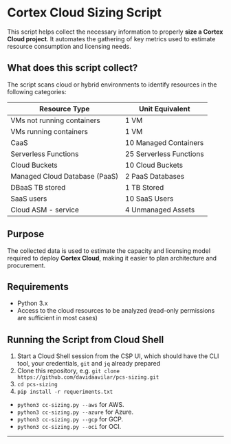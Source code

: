 # Cortex Cloud Sizing Script

This script helps collect the necessary information to properly **size a Cortex Cloud project**. It automates the gathering of key metrics used to estimate resource consumption and licensing needs.

## What does this script collect?

The script scans cloud or hybrid environments to identify resources in the following categories:

| Resource Type                        | Unit Equivalent               |
|--------------------------------------|-------------------------------|
| VMs not running containers           | 1 VM                          |
| VMs running containers               | 1 VM                          |
| CaaS                                 | 10 Managed Containers         |
| Serverless Functions                 | 25 Serverless Functions       |
| Cloud Buckets                        | 10 Cloud Buckets              |
| Managed Cloud Database (PaaS)        | 2 PaaS Databases              |
| DBaaS TB stored                      | 1 TB Stored                   |
| SaaS users                           | 10 SaaS Users                 |
| Cloud ASM - service                  | 4 Unmanaged Assets            |

## Purpose

The collected data is used to estimate the capacity and licensing model required to deploy **Cortex Cloud**, making it easier to plan architecture and procurement.

## Requirements

- Python 3.x
- Access to the cloud resources to be analyzed (read-only permissions are sufficient in most cases)

## Running the Script from Cloud Shell

1. Start a Cloud Shell session from the CSP UI, which should have the CLI tool, your credentials, ```git``` and ``jq`` already prepared
2. Clone this repository, e.g. ```git clone https://github.com/davidaavilar/pcs-sizing.git```
3. ```cd pcs-sizing```
4. ```pip install -r requeriments.txt```
- ```python3 cc-sizing.py --aws``` for AWS.
- ```python3 cc-sizing.py --azure``` for Azure.
- ```python3 cc-sizing.py --gcp``` for GCP.
- ```python3 cc-sizing.py --oci``` for OCI.

---